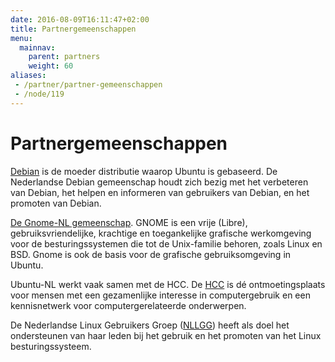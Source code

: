 ```yaml
---
date: 2016-08-09T16:11:47+02:00
title: Partnergemeenschappen
menu:
  mainnav:
    parent: partners
    weight: 60
aliases:
 - /partner/partner-gemeenschappen
 - /node/119
---
```

# Partnergemeenschappen
[Debian](https://www.debian.org/index.nl.html) is de moeder distributie waarop Ubuntu is gebaseerd. De Nederlandse Debian gemeenschap houdt zich bezig met het verbeteren van Debian, het helpen en informeren van gebruikers van Debian, en het promoten van Debian.

[De Gnome-NL gemeenschap](https://wiki.gnome.org/GnomeNederlands). GNOME is een vrije (Libre), gebruiksvriendelijke, krachtige en toegankelijke grafische werkomgeving voor de besturingssystemen die tot de Unix-familie behoren, zoals Linux en BSD. Gnome is ook de basis voor de grafische gebruiksomgeving in Ubuntu.

Ubuntu-NL werkt vaak samen met de HCC. De [HCC](https://www.hcc.nl/) is dé ontmoetingsplaats voor mensen met een gezamenlijke interesse in computergebruik en een kennisnetwerk voor computergerelateerde onderwerpen.

De Nederlandse Linux Gebruikers Groep ([NLLGG](http://nllgg.nl/)) heeft als doel het ondersteunen van haar leden bij het gebruik en het promoten van het Linux besturingssysteem.
